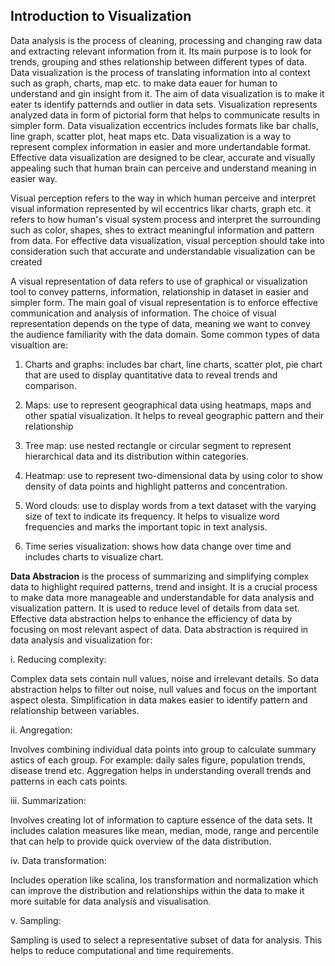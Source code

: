 ## Introduction to Visualization

Data analysis is the process of cleaning, processing and changing raw data and extracting relevant information from it. Its main purpose is to look for trends, grouping and sthes relationship between different types of data. Data visualization is the process of translating information into al context such as graph, charts, map etc. to make data eauer for human to understand and gin insight from it. The aim of data visualization is to make it eater ts identify patternds and outlier in data sets. Visualization represents analyzed data in form of pictorial form that helps to communicate results in simpler form. Data visualization eccentrics includes formats like bar challs, line graph, scatter plot, heat maps etc. Data visualization is a way to represent complex information in easier and more undertandable format. Effective data visualization are designed to be clear, accurate and visually appealing such that human brain can perceive and understand meaning in easier way.

Visual perception refers to the way in which human perceive and interpret visual information represented by wil eccentrics likar charts, graph etc. it refers to how human's visual system process and interpret the surrounding such as color, shapes, shes to extract meaningful information and pattern from data. For effective data visualization, visual perception should take into consideration such that accurate and understandable visualization can be created

A visual representation of data refers to use of graphical or visualization tool to convey patterns, information, relationship in dataset in easier and simpler form. The main goal of visual representation is to enforce effective communication and analysis of information. The choice of visual representation depends on the type of data, meaning we want to convey the audience familiarity with the data domain.
Some common types of data visualtion are: 

1. Charts and graphs: includes bar chart, line charts, scatter plot, pie chart that are used to display quantitative data to reveal trends and comparison.

2. Maps: use to represent geographical data using heatmaps, maps and other spatial visualization. It helps to reveal geographic pattern and their relationship

3. Tree map: use nested rectangle or circular segment to represent hierarchical data and its distribution within categories.

4. Heatmap: use to represent two-dimensional data by using color to show density of data points and highlight patterns and concentration.

5. Word clouds: use to display words from a text dataset with the varying size of text to indicate its frequency. It helps to visualize word frequencies and marks the important topic in text analysis.

6. Time series visualization: shows how data change over time and includes charts to visualize chart.

**Data Abstracion** is the process of summarizing and simplifying complex data to highlight required patterns, trend and insight. It is a crucial process to make data more manageable and understandable for data analysis and visualization pattern. It is used to reduce level of details from data set. Effective data abstraction helps to enhance the efficiency of data by focusing on most relevant aspect of data. Data abstraction is required in data analysis and visualization for:

i. Reducing complexity:

Complex data sets contain null values, noise and irrelevant details. So data abstraction helps to filter out noise, null values and focus on the important aspect olesta. Simplification in data makes easier to identify pattern and relationship between variables.

ii. Angregation:

Involves combining individual data points into group to calculate summary astics of each group. For example: daily sales figure, population trends, disease trend etc. Aggregation helps in understanding overall trends and patterns in each cats points.

iii. Summarization:

Involves creating lot of information to capture essence of the data sets. It includes calation measures like mean, median, mode, range and percentile that can help to provide quick overview of the data distribution.

iv. Data transformation:

Includes operation like scalina, los transformation and normalization which can improve the distribution and relationships within the data to make it more suitable for data analysis and visualisation.

v. Sampling:

Sampling is used to select a representative subset of data for analysis. This helps to reduce computational and time requirements.